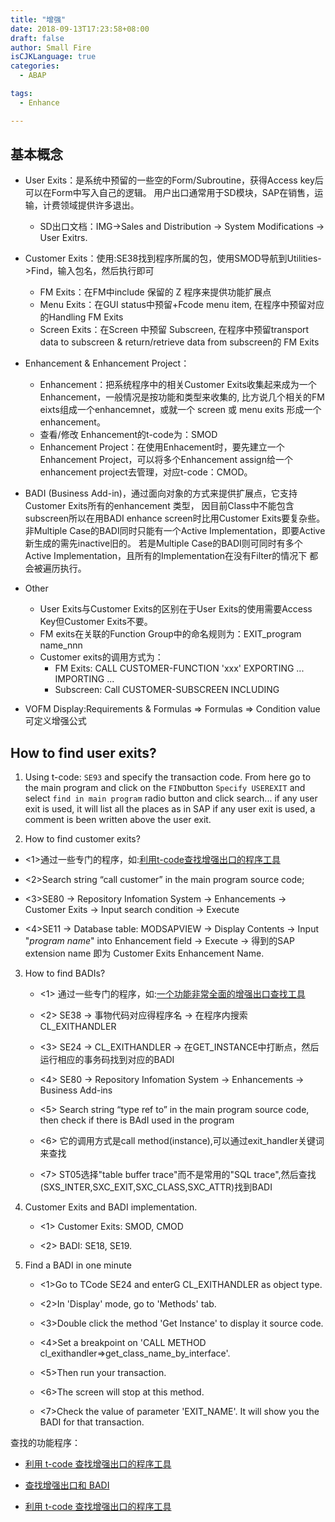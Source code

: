```yaml
---
title: "增强"
date: 2018-09-13T17:23:58+08:00
draft: false
author: Small Fire
isCJKLanguage: true
categories: 
  - ABAP

tags: 
  - Enhance

---
```


## 基本概念
- User Exits：是系统中预留的一些空的Form/Subroutine，获得Access key后可以在Form中写入自己的逻辑。
  用户出口通常用于SD模块，SAP在销售，运输，计费领域提供许多退出。
  - SD出口文档：IMG->Sales and Distribution -> System Modifications -> User Exitrs.

- Customer Exits：使用:SE38找到程序所属的包，使用SMOD导航到Utilities->Find，输入包名，然后执行即可

  - FM Exits：在FM中include 保留的 Z 程序来提供功能扩展点
  - Menu Exits：在GUI status中预留+Fcode menu item, 在程序中预留对应的Handling FM Exits
  - Screen Exits：在Screen 中预留 Subscreen, 在程序中预留transport data to subscreen & return/retrieve data from subscreen的 FM Exits

- Enhancement & Enhancement Project：
  - Enhancement：把系统程序中的相关Customer Exits收集起来成为一个Enhancement，一般情况是按功能和类型来收集的, 
        比方说几个相关的FM eixts组成一个enhancemnet，或就一个 screen 或 menu exits 形成一个enhancement。
  -  查看/修改 Enhancement的t-code为：SMOD
  - Enhancement Project：在使用Enhacement时，要先建立一个Enhancement Project，可以将多个Enhancement assign给一个enhancement project去管理，对应t-code：CMOD。

- BADI (Business Add-in)，通过面向对象的方式来提供扩展点，它支持Customer Exits所有的enhancement 类型，
  因目前Class中不能包含subscreen所以在用BADI enhance screen时比用Customer Exits要复杂些。
  非Multiple Case的BADI同时只能有一个Active Implementation，即要Active新生成的需先inactive旧的。
  若是Multiple Case的BADI则可同时有多个Active Implementation，且所有的Implementation在没有Filter的情况下
  都会被遍历执行。

- Other
  - User Exits与Customer Exits的区别在于User Exits的使用需要Access Key但Customer Exits不要。
  - FM exits在关联的Function Group中的命名规则为：EXIT_program name_nnn
  - Customer exits的调用方式为：
    - FM Exits: CALL CUSTOMER-FUNCTION 'xxx' EXPORTING ... IMPORTING ...
    - Subscreen: Call CUSTOMER-SUBSCREEN INCLUDING

- VOFM 
  Display:Requirements & Formulas => Formulas => Condition value 可定义增强公式

## How to find user exits?

1. Using t-code: `SE93` and specify the transaction code.
      From here go to the main program and click on the `FIND`button
   `Specify USEREXIT` and select `find in main program` radio button and click search... 
      if any user exit is used, it will list all the places as in SAP if any user exit is used, 
    a comment is been written above the user exit.

2. How to find customer exits?

  - <1>通过一些专门的程序，如:[利用t-code查找增强出口的程序工具](https://www.591sap.com/thread-87-1-1.html)

  - <2>Search string “call customer” in the main program source code;

  - <3>SE80 -> Repository Infomation System -> Enhancements -> Customer Exits -> Input search condition -> Execute

  - <4>SE11 -> Database table: MODSAPVIEW -> Display Contents -> Input "*program name*" into Enhancement field ->
     Execute -> 得到的SAP extension name 即为 Customer Exits Enhancement Name.

3. How to find BADIs?

    - <1> 通过一些专门的程序，如:[一个功能非常全面的增强出口查找工具](https://www.591sap.com/thread-86-1-1.html)

    -  <2> SE38 -> 事物代码对应得程序名 -> 在程序内搜索 CL_EXITHANDLER


    - <3> SE24 -> CL_EXITHANDLER -> 在GET_INSTANCE中打断点，然后运行相应的事务码找到对应的BADI
    
    - <4> SE80 -> Repository Infomation System -> Enhancements -> Business Add-ins
    
    - <5> Search string “type ref to” in the main program source code, then check if there is BAdI used in the program
    
    - <6> 它的调用方式是call method(instance),可以通过exit_handler关键词来查找
    
    - <7> ST05选择"table buffer trace"而不是常用的"SQL trace",然后查找 (SXS_INTER,SXC_EXIT,SXC_CLASS,SXC_ATTR)找到BADI

4. Customer Exits and BADI implementation.

     - <1> Customer Exits: SMOD, CMOD

     - <2> BADI: SE18, SE19.

5. Find a BADI in one minute

     - <1>Go to TCode SE24 and enterG CL_EXITHANDLER as object type.

     - <2>In 'Display' mode, go to 'Methods' tab.

     - <3>Double click the method 'Get Instance' to display it source code.

     - <4>Set a breakpoint on 'CALL METHOD cl_exithandler=>get_class_name_by_interface'.

     - <5>Then run your transaction.

     - <6>The screen will stop at this method.

     - <7>Check the value of parameter 'EXIT_NAME'. It will show you the BADI for that transaction.

查找的功能程序：

- [利用 t-code 查找增强出口的程序工具](https://coldinfire.github.io/2018/ABAPEnhance1/)

- [查找增强出口和 BADI](https://coldinfire.github.io/2018/ABAPEnhance2/)

- [利用 t-code 查找增强出口的程序工具](https://coldinfire.github.io/2018/ABAPEnhance1/)





